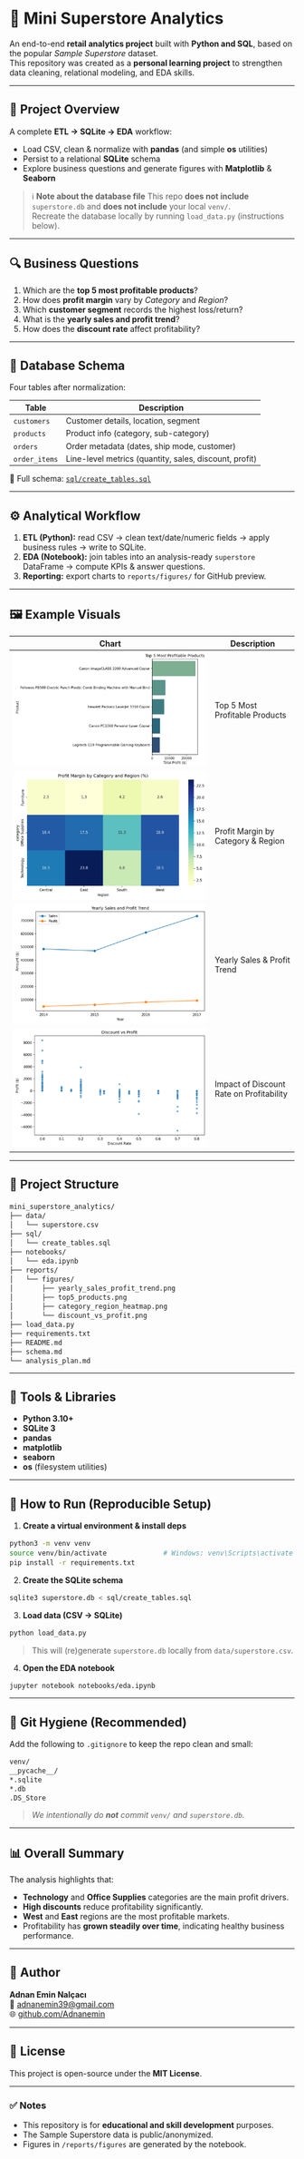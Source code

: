 # 🏪 Mini Superstore Analytics

An end-to-end **retail analytics project** built with **Python and SQL**, based on the popular *Sample Superstore* dataset.  
This repository was created as a **personal learning project** to strengthen data cleaning, relational modeling, and EDA skills.

---

## 🎯 Project Overview
A complete **ETL → SQLite → EDA** workflow:
- Load CSV, clean & normalize with **pandas** (and simple **os** utilities)
- Persist to a relational **SQLite** schema
- Explore business questions and generate figures with **Matplotlib** & **Seaborn**

> ℹ️ **Note about the database file**
> This repo **does not include** `superstore.db` and **does not include** your local `venv/`.  
> Recreate the database locally by running `load_data.py` (instructions below).

---

## 🔍 Business Questions
1. Which are the **top 5 most profitable products**?  
2. How does **profit margin** vary by *Category* and *Region*?  
3. Which **customer segment** records the highest loss/return?  
4. What is the **yearly sales and profit trend**?  
5. How does the **discount rate** affect profitability?  

---

## 🧱 Database Schema
Four tables after normalization:

| Table | Description |
|---|---|
| `customers` | Customer details, location, segment |
| `products`  | Product info (category, sub-category) |
| `orders`    | Order metadata (dates, ship mode, customer) |
| `order_items` | Line-level metrics (quantity, sales, discount, profit) |

📄 Full schema: [`sql/create_tables.sql`](sql/create_tables.sql)

---

## ⚙️ Analytical Workflow
1. **ETL (Python):** read CSV → clean text/date/numeric fields → apply business rules → write to SQLite.  
2. **EDA (Notebook):** join tables into an analysis-ready `superstore` DataFrame → compute KPIs & answer questions.  
3. **Reporting:** export charts to `reports/figures/` for GitHub preview.

---

## 🖼️ Example Visuals
| Chart | Description |
|---|---|
| ![Top 5 Products](reports/figures/top5_products.png) | Top 5 Most Profitable Products |
| ![Category–Region Heatmap](reports/figures/category_region_heatmap.png) | Profit Margin by Category & Region |
| ![Yearly Trend](reports/figures/yearly_sales_profit_trend.png) | Yearly Sales & Profit Trend |
| ![Discount vs Profit](reports/figures/discount_vs_profit.png) | Impact of Discount Rate on Profitability |

---

## 📂 Project Structure
```
mini_superstore_analytics/
├── data/
│   └── superstore.csv
├── sql/
│   └── create_tables.sql
├── notebooks/
│   └── eda.ipynb
├── reports/
│   └── figures/
│       ├── yearly_sales_profit_trend.png
│       ├── top5_products.png
│       ├── category_region_heatmap.png
│       └── discount_vs_profit.png
├── load_data.py
├── requirements.txt
├── README.md
├── schema.md
└── analysis_plan.md
```

---

## 🧩 Tools & Libraries
- **Python 3.10+**
- **SQLite 3**
- **pandas**
- **matplotlib**
- **seaborn**
- **os** (filesystem utilities)

---

## 🚀 How to Run (Reproducible Setup)

1) **Create a virtual environment & install deps**
```bash
python3 -m venv venv
source venv/bin/activate              # Windows: venv\Scripts\activate
pip install -r requirements.txt
```

2) **Create the SQLite schema**
```bash
sqlite3 superstore.db < sql/create_tables.sql
```

3) **Load data (CSV → SQLite)**
```bash
python load_data.py
```
> This will (re)generate `superstore.db` locally from `data/superstore.csv`.

4) **Open the EDA notebook**
```bash
jupyter notebook notebooks/eda.ipynb
```

---

## 📝 Git Hygiene (Recommended)
Add the following to `.gitignore` to keep the repo clean and small:
```
venv/
__pycache__/
*.sqlite
*.db
.DS_Store
```
> *We intentionally do **not** commit `venv/` and `superstore.db`.*

---

## 📊 Overall Summary
The analysis highlights that:

- **Technology** and **Office Supplies** categories are the main profit drivers.  
- **High discounts** reduce profitability significantly.  
- **West** and **East** regions are the most profitable markets.  
- Profitability has **grown steadily over time**, indicating healthy business performance.

---

## 👤 Author
**Adnan Emin Nalçacı**  
📧 [adnanemin39@gmail.com](mailto:adnanemin39@gmail.com)  
🌐 [github.com/Adnanemin](https://github.com/Adnanemin)

---

## 🪪 License
This project is open-source under the **MIT License**.

---

### ✅ Notes
- This repository is for **educational and skill development** purposes.
- The Sample Superstore data is public/anonymized.
- Figures in `/reports/figures` are generated by the notebook.
